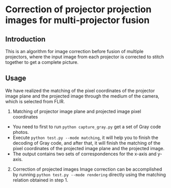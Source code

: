 # Correction of projector projection images for multi-projector fusion
## Introduction
This is an algorithm for image correction before fusion of multiple projectors, where the input image from each projector is corrected to stitch together to get a complete picture.

## Usage
We have realized the matching of the pixel coordinates of the projector image plane and the projected image through the medium of the camera, which is selected from FLIR.

1. Matching of projector image plane and projected image pixel coordinates
* You need to first to run `python capture_gray.py` get a set of Gray code photos.
* Execute `python test.py --mode matching`, it will help you to finish the decoding of Gray code, and after that, it will finish the matching of the pixel coordinates of the projected image plane and the projected image.
* The output contains two sets of correspondences for the x-axis and y-axis.

2. Correction of projected images
Image correction can be accomplished by running `python test.py --mode rendering` directly using the matching relation obtained in step 1.
